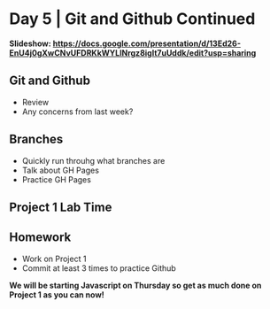 # Day 5	 | Git and Github Continued

**Slideshow: https://docs.google.com/presentation/d/13Ed26-EnU4j0gXwCNvUFDRKkWYLlNrgz8iglt7uUddk/edit?usp=sharing**

## Git and Github
- Review
- Any concerns from last week?

## Branches
- Quickly run throuhg what branches are
- Talk about GH Pages
- Practice GH Pages

## Project 1 Lab Time

## Homework
- Work on Project 1
- Commit at least 3 times to practice Github 

**We will be starting Javascript on Thursday so get as much done on Project 1 as you can now!**
